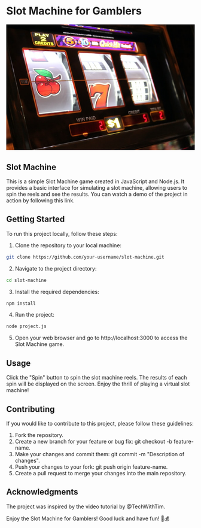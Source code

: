 # Slot Machine for Gamblers


![slotmachine_stock](.\node_modules\slotmachine.jpg)
## Slot Machine

This is a simple Slot Machine game created in JavaScript and Node.js. It provides a basic interface for simulating a slot machine, allowing users to spin the reels and see the results. You can watch a demo of the project in action by following this link.

## Getting Started
To run this project locally, follow these steps:

1. Clone the repository to your local machine:
```bash
git clone https://github.com/your-username/slot-machine.git
```
2. Navigate to the project directory:
```bash
cd slot-machine
```
3. Install the required dependencies:
```bash
npm install
```
4. Run the project:
```bash
node project.js
```
5. Open your web browser and go to http://localhost:3000 to access the Slot Machine game.


## Usage
Click the "Spin" button to spin the slot machine reels.
The results of each spin will be displayed on the screen.
Enjoy the thrill of playing a virtual slot machine!

## Contributing
If you would like to contribute to this project, please follow these guidelines:

1. Fork the repository.
2. Create a new branch for your feature or bug fix: git checkout -b feature-name.
3. Make your changes and commit them: git commit -m "Description of changes".
4. Push your changes to your fork: git push origin feature-name.
5. Create a pull request to merge your changes into the main repository.

## Acknowledgments
The project was inspired by the video tutorial by @TechWithTim.

Enjoy the Slot Machine for Gamblers! Good luck and have fun! 🎰💰
